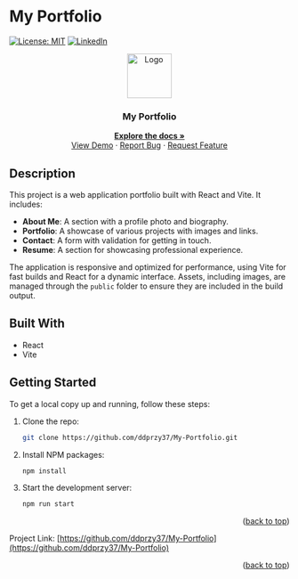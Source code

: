 # My Portfolio

[![License: MIT](https://img.shields.io/badge/License-MIT-yellow.svg)](https://opensource.org/licenses/MIT)
[![LinkedIn](https://img.shields.io/badge/LinkedIn-Connect-blue.svg)](https://www.linkedin.com/in/dayel-przybyla/)

<div align="center">
  <a href="https://github.com/ddprzy37/My-Portfolio">
    <img src="public/logo.png" alt="Logo" width="80" height="80">
  </a>

  <h3 align="center">My Portfolio</h3>

  <p align="center">
    <a href="https://github.com/ddprzy37/My-Portfolio/"><strong>Explore the docs »</strong></a>
    <br />
    <a href="https://github.com/ddprzy37/My-Portfolio/">View Demo</a>
    ·
    <a href="https://github.com/ddprzy37/My-Portfolio/issues/new?labels=bug&template=bug-report---.md">Report Bug</a>
    ·
    <a href="https://github.com/ddprzy37/My-Portfolio/issues/new?labels=enhancement&template=feature-request---.md">Request Feature</a>
  </p>
</div>

## Description

This project is a web application portfolio built with React and Vite. It includes:

- **About Me**: A section with a profile photo and biography.
- **Portfolio**: A showcase of various projects with images and links.
- **Contact**: A form with validation for getting in touch.
- **Resume**: A section for showcasing professional experience.

The application is responsive and optimized for performance, using Vite for fast builds and React for a dynamic interface. Assets, including images, are managed through the `public` folder to ensure they are included in the build output.

## Built With

- React
- Vite

## Getting Started

To get a local copy up and running, follow these steps:

1. Clone the repo:
   ```sh
   git clone https://github.com/ddprzy37/My-Portfolio.git
    ```
2. Install NPM packages:
    ```sh
    npm install
    ```
3. Start the development server:
    ```sh
    npm run start
    ```


<p align="right">(<a href="#readme-top">back to top</a>)</p>


Project Link: [https://github.com/ddprzy37/My-Portfolio](https://github.com/ddprzy37/My-Portfolio)

<p align="right">(<a href="#readme-top">back to top</a>)</p>


